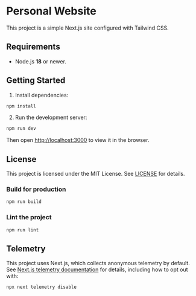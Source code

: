 # Personal Website

This project is a simple Next.js site configured with Tailwind CSS.

## Requirements

- Node.js **18** or newer.

## Getting Started

1. Install dependencies:

```bash
npm install
```

2. Run the development server:

```bash
npm run dev
```

Then open [http://localhost:3000](http://localhost:3000) to view it in the browser.


## License

This project is licensed under the MIT License. See [LICENSE](./LICENSE) for details.

### Build for production

```bash
npm run build
```

### Lint the project

```bash
npm run lint
```

## Telemetry

This project uses Next.js, which collects anonymous telemetry by default.
See [Next.js telemetry documentation](https://nextjs.org/telemetry) for details,
including how to opt out with:

```bash
npx next telemetry disable
```
